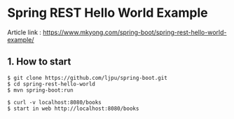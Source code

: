 # Spring REST Hello World Example

Article link : https://www.mkyong.com/spring-boot/spring-rest-hello-world-example/

## 1. How to start
```
$ git clone https://github.com/ljpu/spring-boot.git
$ cd spring-rest-hello-world
$ mvn spring-boot:run

$ curl -v localhost:8080/books 
$ start in web http://localhost:8080/books
```